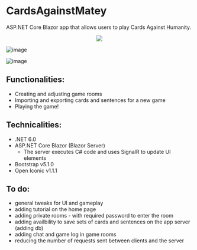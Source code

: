 # CardsAgainstMatey

ASP.NET Core Blazor app that allows users to play Cards Against Humanity.
<p align="center">
  <img src="https://github.com/SzaroBury/CardsAgainstMatey/assets/37550354/4c0b9682-b26a-4fc4-87e8-b3cb32cb1eef"/>
</p>

![image](https://github.com/SzaroBury/CardsAgainstMatey/assets/37550354/5d22d235-561e-47a2-8b0f-b8d1d2fc82ca)

![image](https://github.com/SzaroBury/CardsAgainstMatey/assets/37550354/448653bc-43c8-47d8-a0b4-b8e54abc2957)


## Functionalities:
- Creating and adjusting game rooms
- Importing and exporting cards and sentences for a new game
- Playing the game!

## Technicalities:
- .NET 6.0
- ASP.NET Core Blazor (Blazor Server)
  - The server executes C# code and uses SignalR to update UI elements 
- Bootstrap v5.1.0
- Open Iconic v1.1.1


## To do:
- general tweaks for UI and gameplay
- adding tutorial on the home page
- adding private rooms - with required password to enter the room
- adding availbility to save sets of cards and sentences on the app server (adding db)
- adding chat and game log in game rooms
- reducing the number of requests sent between clients and the server
